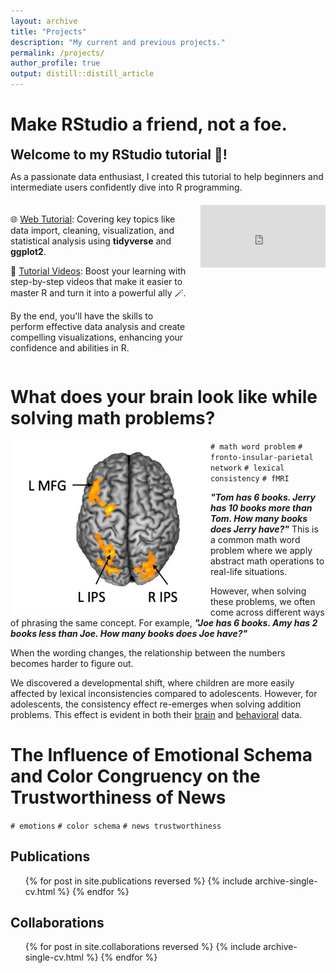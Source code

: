 ```yaml
---
layout: archive
title: "Projects"
description: "My current and previous projects."
permalink: /projects/
author_profile: true
output: distill::distill_article
---
```

# Make RStudio a friend, not a foe.

<!-- 最上方的介紹 -->
<div style="margin-bottom: 20px;">
  <h2 style="margin: 0;">Welcome to my RStudio tutorial 🎉!</h2>
  <p>As a passionate data enthusiast, I created this tutorial to help beginners and intermediate users confidently dive into R programming.</p>
</div>

<!-- 左右排列的區塊 -->
<div style="display: flex; align-items: flex-start;">
  <!-- 左邊內容 -->
  <div style="flex: 1; padding-right: 20px;">
    <p>🌐 <a href="https://cocoyamo.github.io/R_tutorials/">Web Tutorial</a>: Covering key topics like data import, cleaning, visualization, and statistical analysis using <strong>tidyverse</strong> and <strong>ggplot2</strong>.</p>
    <p>🎥 <a href="https://www.youtube.com/playlist?list=PLrnPgbLdSy7czQs7mrJNR9XQxH75OjvcU">Tutorial Videos</a>: Boost your learning with step-by-step videos that make it easier to master R and turn it into a powerful ally 🪄.</p>
    <p>By the end, you'll have the skills to perform effective data analysis and create compelling visualizations, enhancing your confidence and abilities in R.</p>
  </div>
  <!-- 右邊影片 -->
  <div style="flex: 0 0 auto; text-align: right;">
    <iframe width="200" height="100" src="https://www.youtube.com/embed/nQcVh9_infA" frameborder="0" allow="accelerometer; autoplay; clipboard-write; encrypted-media; gyroscope; picture-in-picture" allowfullscreen></iframe>
  </div>
</div>




# What does your brain look like while solving math problems?

<img align="left" width="320" src='/images/wholebrain_interaction.jpg'>

`# math word problem` `# fronto-insular-parietal network` `# lexical consistency` `# fMRI` 


***"Tom has 6 books. Jerry has 10 books more than Tom. How many books does Jerry have?"*** This is a common math word problem where we apply abstract math operations to real-life situations.

However, when solving these problems, we often come across different ways of phrasing the same concept. For example, ***"Joe has 6 books. Amy has 2 books **less** than Joe. How many books does Joe have?"***

When the wording changes, the relationship between the numbers becomes harder to figure out.

We discovered a developmental shift, where children are more easily affected by lexical inconsistencies compared to adolescents. However, for adolescents, the consistency effect re-emerges when solving addition problems. This effect is evident in both their [brain](https://cocoyamo.github.io/publications/2024-04-15-age-related_differences_in_brain_responses_in_mathematical_problem-solving_among_children_and_adolescents)  and [behavioral](https://cocoyamo.github.io/publications/2022-10-15-development-of-operation-specific-lexical-consistency-effect-in-arithmetic-word-problem-solving) data.


# The Influence of Emotional Schema and Color Congruency on the Trustworthiness of News

`# emotions` `# color schema` `# news trustworthiness`



Publications
-----
  <ul>{% for post in site.publications reversed %}
    {% include archive-single-cv.html %}
  {% endfor %}</ul>

Collaborations
-----
  <ul>{% for post in site.collaborations reversed %}
    {% include archive-single-cv.html %}
  {% endfor %}</ul>
